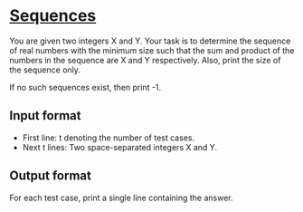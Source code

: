 # [Sequences][link]

You are given two integers X and Y. Your task is to determine the sequence of real numbers with the minimum size such that the sum and product of the numbers in the sequence are X and Y respectively. Also, print the size of the sequence only.

If no such sequences exist, then print -1.

## Input format

- First line: t denoting the number of test cases.
- Next t lines: Two space-separated integers X and Y.

## Output format

For each test case, print a single line containing the answer.

[link]: https://www.hackerearth.com/practice/algorithms/searching/binary-search/practice-problems/algorithm/your-own-sequence-113bf172/
